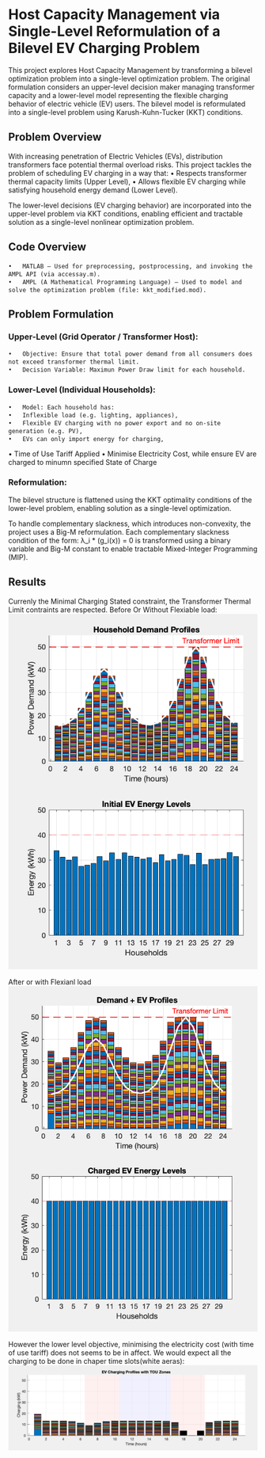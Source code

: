 # Host Capacity Management via Single-Level Reformulation of a Bilevel EV Charging Problem

This project explores Host Capacity Management by transforming a bilevel optimization problem into a single-level optimization problem. The original formulation considers an upper-level decision maker managing transformer capacity and a lower-level model representing the flexible charging behavior of electric vehicle (EV) users. The bilevel model is reformulated into a single-level problem using Karush-Kuhn-Tucker (KKT) conditions.

## Problem Overview

With increasing penetration of Electric Vehicles (EVs), distribution transformers face potential thermal overload risks. This project tackles the problem of scheduling EV charging in a way that:
	•	Respects transformer thermal capacity limits (Upper Level),
	•	Allows flexible EV charging while satisfying household energy demand (Lower Level).

The lower-level decisions (EV charging behavior) are incorporated into the upper-level problem via KKT conditions, enabling efficient and tractable solution as a single-level nonlinear optimization problem.

## Code Overview
	•	MATLAB – Used for preprocessing, postprocessing, and invoking the AMPL API (via accessay.m).
	•	AMPL (A Mathematical Programming Language) – Used to model and solve the optimization problem (file: kkt_modified.mod).

## Problem Formulation

### Upper-Level (Grid Operator / Transformer Host):
	•	Objective: Ensure that total power demand from all consumers does not exceed transformer thermal limit.
	•	Decision Variable: Maximun Power Draw limit for each household.

### Lower-Level (Individual Households):
	•	Model: Each household has:
	•	Inflexible load (e.g. lighting, appliances),
	•	Flexible EV charging with no power export and no on-site generation (e.g. PV),
	•	EVs can only import energy for charging,
  •	Time of Use Tariff Applied
	•	Minimise Electricity Cost, while ensure EV are charged to minumn specified State of Charge

### Reformulation:

The bilevel structure is flattened using the KKT optimality conditions of the lower-level problem, enabling solution as a single-level optimization.

To handle complementary slackness, which introduces non-convexity, the project uses a Big-M reformulation. Each complementary slackness condition of the form:
λ_i * (g_i(x)) = 0
is transformed using a binary variable and Big-M constant to enable tractable Mixed-Integer Programming (MIP).

## Results

Currenly the Minimal Charging Stated constraint, the Transformer Thermal Limit contraints are respected. 
Before Or Without Flexiable load:
![Before Or Without Flexiable load](images/withoutEV.png)

After or with Flexianl load
![After or with Flexianl load](images/withEV.png)


However the lower level objective, minimising the electricity cost (with time of use tariff) does not seems to be in affect.
We would expect all the charging to be done in chaper time slots(white aeras):
![We would expect all the charging to be done in chaper time slots(white aeras)](images/charging.png)